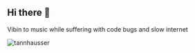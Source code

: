 ## Hi there 👋

Vibin to music while suffering with code bugs and slow internet

![tannhausser](https://media1.tenor.com/m/0Y9Iu6txs8MAAAAC/machikane-tannhauser-matikane-tannhauser.gif)

<!--
**sultan-gemilang/sultan-gemilang** is a ✨ _special_ ✨ repository because its `README.md` (this file) appears on your GitHub profile.

Here are some ideas to get you started:

- 🔭 I’m currently working on ...
- 🌱 I’m currently learning ...
- 👯 I’m looking to collaborate on ...
- 🤔 I’m looking for help with ...
- 💬 Ask me about ...
- 📫 How to reach me: ...
- 😄 Pronouns: ...
- ⚡ Fun fact: ...
-->
